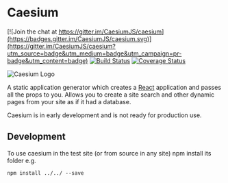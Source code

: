 # Caesium

[![Join the chat at https://gitter.im/CaesiumJS/caesium](https://badges.gitter.im/CaesiumJS/caesium.svg)](https://gitter.im/CaesiumJS/caesium?utm_source=badge&utm_medium=badge&utm_campaign=pr-badge&utm_content=badge) [![Build Status](https://travis-ci.org/CaesiumJS/caesium.svg?branch=master)](https://travis-ci.org/CaesiumJS/caesium) [![Coverage Status](https://coveralls.io/repos/github/CaesiumJS/caesium/badge.svg?branch=master)](https://coveralls.io/github/CaesiumJS/caesium?branch=master)

![Caesium Logo](https://rawgit.com/CaesiumJS/caesium/master/resources/logo.svg)

A static application generator which creates a [React] application and passes all the props to you. Allows you to create a site search and other dynamic pages from your site as if it had a database.

Caesium is in early development and is not ready for production use.

## Development

To use caesium in the test site (or from source in any site) npm install its folder e.g.

```shell
npm install ../../ --save
```

[React]: https://facebook.github.io/react/
